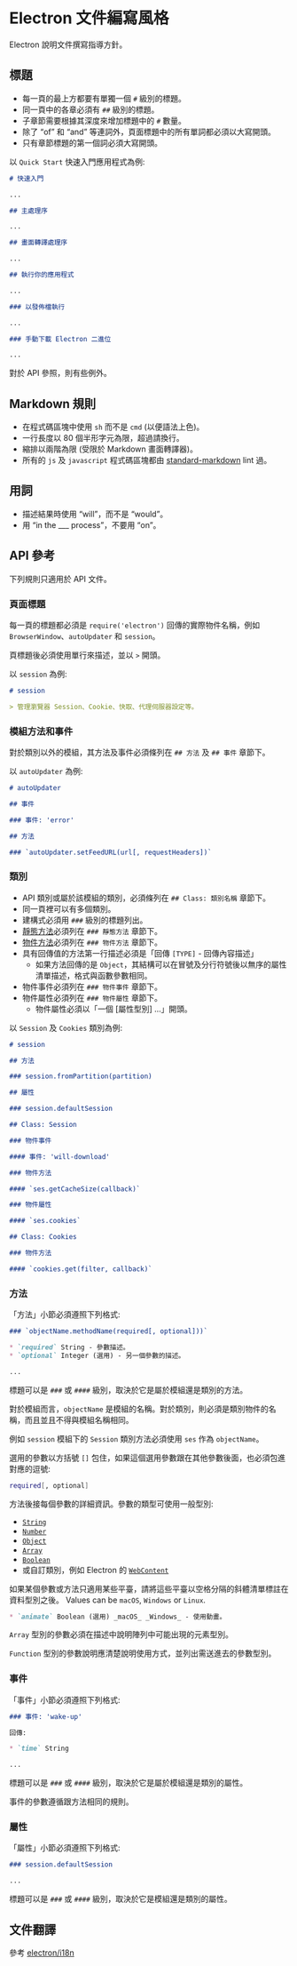 # Electron 文件編寫風格

Electron 說明文件撰寫指導方針。

## 標題

* 每一頁的最上方都要有單獨一個 `#` 級別的標題。
* 同一頁中的各章必須有 `##` 級別的標題。
* 子章節需要根據其深度來增加標題中的 `#` 數量。
* 除了 “of” 和 “and” 等連詞外，頁面標題中的所有單詞都必須以大寫開頭。
* 只有章節標題的第一個詞必須大寫開頭。

以 `Quick Start` 快速入門應用程式為例:

```markdown
# 快速入門

...

## 主處理序

...

## 畫面轉譯處理序

...

## 執行你的應用程式

...

### 以發佈檔執行

...

### 手動下載 Electron 二進位

...
```

對於 API 參照，則有些例外。

## Markdown 規則

* 在程式碼區塊中使用 `sh` 而不是 `cmd` (以便語法上色)。
* 一行長度以 80 個半形字元為限，超過請換行。
* 縮排以兩階為限 (受限於 Markdown 畫面轉譯器)。
* 所有的 `js` 及 `javascript` 程式碼區塊都由 [standard-markdown](http://npm.im/standard-markdown) lint 過。

## 用詞

* 描述結果時使用 “will”，而不是 “would”。
* 用 “in the ___ process”，不要用 “on”。

## API 參考

下列規則只適用於 API 文件。

### 頁面標題

每一頁的標題都必須是 `require('electron')` 回傳的實際物件名稱，例如 `BrowserWindow`、`autoUpdater` 和 `session`。

頁標題後必須使用單行來描述，並以 `>` 開頭。

以 `session` 為例:

```markdown
# session

> 管理瀏覽器 Session、Cookie、快取、代理伺服器設定等。
```

### 模組方法和事件

對於類別以外的模組，其方法及事件必須條列在 `## 方法` 及 `## 事件` 章節下。

以 `autoUpdater` 為例:

```markdown
# autoUpdater

## 事件

### 事件: 'error'

## 方法

### `autoUpdater.setFeedURL(url[, requestHeaders])`
```

### 類別

* API 類別或屬於該模組的類別，必須條列在 `## Class: 類別名稱` 章節下。
* 同一頁裡可以有多個類別。
* 建構式必須用 `###` 級別的標題列出。
* [靜態方法](https://developer.mozilla.org/en-US/docs/Web/JavaScript/Reference/Classes/static)必須列在 `### 靜態方法` 章節下。
* [物件方法](https://developer.mozilla.org/en-US/docs/Web/JavaScript/Reference/Classes#Prototype_methods)必須列在 `### 物件方法` 章節下。
* 具有回傳值的方法第一行描述必須是「回傳 `[TYPE]` - 回傳內容描述」 
  * 如果方法回傳的是 `Object`，其結構可以在冒號及分行符號後以無序的屬性清單描述，格式與函數參數相同。
* 物件事件必須列在 `### 物件事件` 章節下。
* 物件屬性必須列在 `### 物件屬性` 章節下。 
  * 物件屬性必須以「一個 [屬性型別] ...」開頭。

以 `Session` 及 `Cookies` 類別為例:

```markdown
# session

## 方法

### session.fromPartition(partition)

## 屬性

### session.defaultSession

## Class: Session

### 物件事件

#### 事件: 'will-download'

### 物件方法

#### `ses.getCacheSize(callback)`

### 物件屬性

#### `ses.cookies`

## Class: Cookies

### 物件方法

#### `cookies.get(filter, callback)`
```

### 方法

「方法」小節必須遵照下列格式:

```markdown
### `objectName.methodName(required[, optional]))`

* `required` String - 參數描述。
* `optional` Integer (選用) - 另一個參數的描述。

...
```

標題可以是 `###` 或 `####` 級別，取決於它是屬於模組還是類別的方法。

對於模組而言，`objectName` 是模組的名稱。對於類別，則必須是類別物件的名稱，而且並且不得與模組名稱相同。

例如 `session` 模組下的 `Session` 類別方法必須使用 `ses` 作為 `objectName`。

選用的參數以方括號 `[]` 包住，如果這個選用參數跟在其他參數後面，也必須包進對應的逗號:

```sh
required[, optional]
```

方法後接每個參數的詳細資訊。參數的類型可使用一般型別:

* [`String`](https://developer.mozilla.org/zh-TW/docs/Web/JavaScript/Reference/Global_Objects/String)
* [`Number`](https://developer.mozilla.org/zh-TW/docs/Web/JavaScript/Reference/Global_Objects/Number)
* [`Object`](https://developer.mozilla.org/zh-TW/docs/Web/JavaScript/Reference/Global_Objects/Object)
* [`Array`](https://developer.mozilla.org/zh-TW/docs/Web/JavaScript/Reference/Global_Objects/Array)
* [`Boolean`](https://developer.mozilla.org/zh-TW/docs/Web/JavaScript/Reference/Global_Objects/Boolean)
* 或自訂類別，例如 Electron 的 [`WebContent`](api/web-contents.md)

如果某個參數或方法只適用某些平臺，請將這些平臺以空格分隔的斜體清單標註在資料型別之後。 Values can be `macOS`, `Windows` or `Linux`.

```markdown
* `animate` Boolean (選用) _macOS_ _Windows_ - 使用動畫。
```

`Array` 型別的參數必須在描述中說明陣列中可能出現的元素型別。

`Function` 型別的參數說明應清楚說明使用方式，並列出需送進去的參數型別。

### 事件

「事件」小節必須遵照下列格式:

```markdown
### 事件: 'wake-up'

回傳:

* `time` String

...
```

標題可以是 `###` 或 `####` 級別，取決於它是屬於模組還是類別的屬性。

事件的參數遵循跟方法相同的規則。

### 屬性

「屬性」小節必須遵照下列格式:

```markdown
### session.defaultSession

...
```

標題可以是 `###` 或 `####` 級別，取決於它是模組還是類別的屬性。

## 文件翻譯

參考 [electron/i18n](https://github.com/electron/i18n#readme)